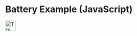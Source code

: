 # Battery Example (JavaScript)

<a href="https://idx.google.com/new?template=https://github.com/rodydavis/stackblitz-examples/tree/main/apps/battery/javascript">
  <img height="32" alt="Try in IDX" src="https://cdn.idx.dev/btn/try_dark_32.svg">
</a>
